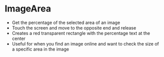 # ImageArea
- Get the percentage of the selected area of an image
- Touch the screen and move to the opposite end and release
- Creates a red transparent rectangle with the percentage text at the center
- Useful for when you find an image online and want to check the size of a specific area in the image
